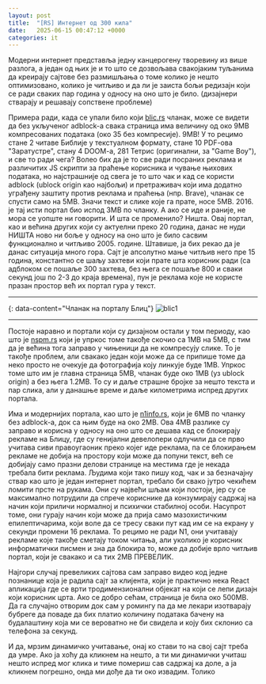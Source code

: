 ```yaml
---
layout: post
title:  "[RS] Интернет од 300 кила"
date:   2025-06-15 00:47:12 +0000
categories: it
---
```


Модерни интернет представља једну канцерогену творевину из више разлога, а један од њих је и то што се дозвољава свакојаким туљанима да креирају сајтове без размишљања о томе колико је нешто оптимизовано, колико је читљиво и да ли је заиста бољи редизајн који се ради сваких пар година у односу на оно што је било. (дизајнери стварају и решавају сопствене проблеме)

Примера ради, када се упали било који [blic.rs][blicrs] чланак, може се видети да без укљученог adblock-a свака страница има величину од око 9MB компресованих података (око 35 без компресије). 9MB! У то рецимо стане 2 читаве Библије у текстуалном формату, стане 10 PDF-oва "Заратустре", стану 4 DOOM-a, 281 Тетрис (оригинални, за "Game Boy"), и све то ради чега? Волео бих да је то све ради посраних реклама и различитих JS скрипти за праћење корисника и чување њихових података, но најстрашније од свега је то што чак и кад се користи adblock (ublock origin као најбољи) и претраживач који има додатно уграђену заштиту против реклама и праћења (нпр. Brave), чланак се спусти само на 5MB. Значи текст и слике које га прате, носе 5MB. 2016. је тај исти портал био испод 3MB по чланку. А ако се иде и раније, не мора се уопште ни говорити. И шта се променило? Ништа. Овај портал, као и већина других који су актуелни преко 20 година, данас не нуди НИШТА ново ни боље у односу на оно што је било сасвим функционално и читљиво 2005. године. Штавише, ја бих рекао да је данас ситуација много гора. Сајт је апсолутно мање читљив него пре 15 година, константно се шаљу захтеви који прате шта корисник ради (са адблоком се пошаље 300 захтева, без њега се пошаље 800 и сваки секунд још по 2-3 до краја времена), пун је реклама које не користе празан простор већ их портал гура у текст.

---
{: data-content="Чланак на порталу Блиц"}
![blic1](https://raw.githubusercontent.com/burstw0w/blog/refs/heads/main/_assets/images/1.avif)

---
Постоје наравно и портали који су дизајном остали у том периоду, као што је [nspm.rs][nspmrs] који је упркос томе такође скочио са 1MB на 5MB, с тим да је већина тога заправо у чињеници да не компресују слике. То је такође проблем, али свакако један који може да се припише томе да неко просто не очекује да фотографија коју линкује буде 1MB. Упркос томе што им је главна страница 5MB, чланак буде око 1MB (уз ublock origin) а без њега 1.2MB. То су и даље страшне бројке за нешто текста и пар слика, али у данашње време и даље километрима испред других портала. 

Има и модернијих портала, као што је [n1info.rs][n1], који је 6MB по чланку без adblock-a, док са њим буде на око 2MB. Ова 4MB разлике су заправо и корисна у односу на оно што се дешава кад се блокирају рекламе на Блицу, где су генијални девелопери одлучили да се прво учитава сиви правоугаоник преко којег иде реклама, па се блокирањем рекламе не добија на простору који може да попуни текст, већ се добијају само празни делови странице на местима где је некада требала бити реклама. Људима који тако пишу код, чак и за безначајну ствар као што је један интернет портал, требало би свако јутро чекићем ломити прсте на рукама. Они су највећи шљам који постоји, јер су се максимално потрудили да спрече кориснике да конзумирају садржај на начин који приличи нормалној и психички стабилној особи. Насупрот томе, они гурају начин који може да прија само мазохистичким епилептичарима, који воле да се тресу сваки пут кад им се на екрану у секунди промени 16 реклама. То рецимо не ради N1, они учитавају рекламе које такође сметају током читања, али уколико је корисник информатички писмен и зна да блокира то, може да добије врло читљив портал, који је свакако и са тих 2MB ПРЕВЕЛИК.

Најгори случај превеликих сајтова сам заправо видео код једне познанице која је радила сајт за клијента, који је практично нека React апликација где се врти тродимензионални објекат на који се лепи дизајн који корисник црта. Ако се добро сећам, страница је била око 500MB. Да га случајно отворим док сам у ромингу па да ме лекари изотварају бубреге да поваде да бих платио количину података бачену на будалаштину која ми се вероватно не би свидела и коју бих склонио са телефона за секунд.

И да, мрзим динамичко учитавање, онај ко стави то на свој сајт треба да умре. Ако ја хоћу да кликнем на нешто, а ти ми динамички учиташ нешто испред мог клика и тиме помериш сав садржај ка доле, а ја кликнем погрешно, онда ми дође да ти око извадим. Толико

[blicrs]: https://blic.rs
[nspmrs]: http://nspm.rs
[n1]: https://n1info.rs
